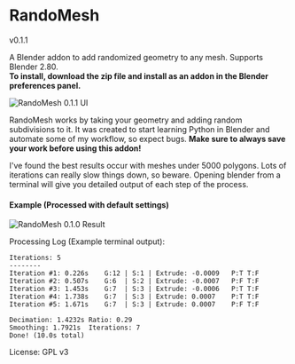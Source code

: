 # RandoMesh
v0.1.1

A Blender addon to add randomized geometry to any mesh. Supports Blender 2.80.  
**To install, download the zip file and install as an addon in the Blender preferences panel.**

![RandoMesh 0.1.1 UI](https://i.imgur.com/p0UM6Oa.jpg)

RandoMesh works by taking your geometry and adding random subdivisions to it. It was created to start learning Python in Blender and automate some of my workflow, so expect bugs. **Make sure to always save your work before using this addon!**

I've found the best results occur with meshes under 5000 polygons. Lots of iterations can really slow things down, so beware. Opening blender from a terminal will give you detailed output of each step of the process.

#### Example (Processed with default settings)
![RandoMesh 0.1.0  Result](https://i.imgur.com/Vy40HBm.jpg)


Processing Log (Example terminal output):

```
Iterations: 5
--------
Iteration #1: 0.226s	G:12 | S:1 | Extrude: -0.0009	P:T	T:F
Iteration #2: 0.507s	G:6  | S:2 | Extrude: -0.0007	P:F	T:F
Iteration #3: 1.453s	G:7  | S:3 | Extrude: -0.0006	P:T	T:F
Iteration #4: 1.738s	G:7  | S:3 | Extrude: 0.0007	P:T	T:F
Iteration #5: 1.671s	G:7  | S:3 | Extrude: 0.0007	P:F	T:F

Decimation: 1.4232s	Ratio: 0.29
Smoothing: 1.7921s	Iterations: 7
Done! (10.0s total)
```

License: GPL v3
